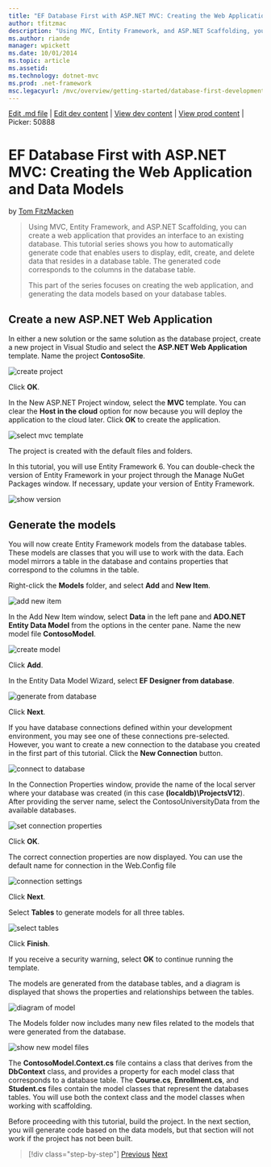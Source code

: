```yaml
---
title: "EF Database First with ASP.NET MVC: Creating the Web Application and Data Models | Microsoft Docs"
author: tfitzmac
description: "Using MVC, Entity Framework, and ASP.NET Scaffolding, you can create a web application that provides an interface to an existing database. This tutorial seri..."
ms.author: riande
manager: wpickett
ms.date: 10/01/2014
ms.topic: article
ms.assetid: 
ms.technology: dotnet-mvc
ms.prod: .net-framework
msc.legacyurl: /mvc/overview/getting-started/database-first-development/creating-the-web-application
---
```

[Edit .md file](C:\Projects\msc\dev\Msc.Www\Web.ASP\App_Data\github\mvc\overview\getting-started\database-first-development\creating-the-web-application.md) | [Edit dev content](http://www.aspdev.net/umbraco#/content/content/edit/50898) | [View dev content](http://docs.aspdev.net/tutorials/mvc/overview/getting-started/database-first-development/creating-the-web-application.html) | [View prod content](http://www.asp.net/mvc/overview/getting-started/database-first-development/creating-the-web-application) | Picker: 50888

EF Database First with ASP.NET MVC: Creating the Web Application and Data Models
====================
by [Tom FitzMacken](https://github.com/tfitzmac)

> Using MVC, Entity Framework, and ASP.NET Scaffolding, you can create a web application that provides an interface to an existing database. This tutorial series shows you how to automatically generate code that enables users to display, edit, create, and delete data that resides in a database table. The generated code corresponds to the columns in the database table.
> 
> This part of the series focuses on creating the web application, and generating the data models based on your database tables.


## Create a new ASP.NET Web Application

In either a new solution or the same solution as the database project, create a new project in Visual Studio and select the **ASP.NET Web Application** template. Name the project **ContosoSite**.

![create project](creating-the-web-application/_static/image1.png)

Click **OK**.

In the New ASP.NET Project window, select the **MVC** template. You can clear the **Host in the cloud** option for now because you will deploy the application to the cloud later. Click **OK** to create the application.

![select mvc template](creating-the-web-application/_static/image2.png)

The project is created with the default files and folders.

In this tutorial, you will use Entity Framework 6. You can double-check the version of Entity Framework in your project through the Manage NuGet Packages window. If necessary, update your version of Entity Framework.

![show version](creating-the-web-application/_static/image3.png)

## Generate the models

You will now create Entity Framework models from the database tables. These models are classes that you will use to work with the data. Each model mirrors a table in the database and contains properties that correspond to the columns in the table.

Right-click the **Models** folder, and select **Add** and **New Item**.

![add new item](creating-the-web-application/_static/image4.png)

In the Add New Item window, select **Data** in the left pane and **ADO.NET Entity Data Model** from the options in the center pane. Name the new model file **ContosoModel**.

![create model](creating-the-web-application/_static/image5.png)

Click **Add**.

In the Entity Data Model Wizard, select **EF Designer from database**.

![generate from database](creating-the-web-application/_static/image6.png)

Click **Next**.

If you have database connections defined within your development environment, you may see one of these connections pre-selected. However, you want to create a new connection to the database you created in the first part of this tutorial. Click the **New Connection** button.

![connect to database](creating-the-web-application/_static/image7.png)

In the Connection Properties window, provide the name of the local server where your database was created (in this case **(localdb)\ProjectsV12**). After providing the server name, select the ContosoUniversityData from the available databases.

![set connection properties](creating-the-web-application/_static/image8.png)

Click **OK**.

The correct connection properties are now displayed. You can use the default name for connection in the Web.Config file

![connection settings](creating-the-web-application/_static/image9.png)

Click **Next**.

Select **Tables** to generate models for all three tables.

![select tables](creating-the-web-application/_static/image10.png)

Click **Finish**.

If you receive a security warning, select **OK** to continue running the template.

The models are generated from the database tables, and a diagram is displayed that shows the properties and relationships between the tables.

![diagram of model](creating-the-web-application/_static/image11.png)

The Models folder now includes many new files related to the models that were generated from the database.

![show new model files](creating-the-web-application/_static/image12.png)

The **ContosoModel.Context.cs** file contains a class that derives from the **DbContext** class, and provides a property for each model class that corresponds to a database table. The **Course.cs**, **Enrollment.cs**, and **Student.cs** files contain the model classes that represent the databases tables. You will use both the context class and the model classes when working with scaffolding.

Before proceeding with this tutorial, build the project. In the next section, you will generate code based on the data models, but that section will not work if the project has not been built.

>[!div class="step-by-step"] [Previous](setting-up-database.md) [Next](generating-views.md)